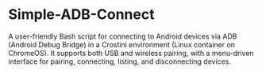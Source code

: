 # Simple-ADB-Connect
A user-friendly Bash script for connecting to Android devices via ADB (Android Debug Bridge) in a Crostini environment (Linux container on ChromeOS). It supports both USB and wireless pairing, with a menu-driven interface for pairing, connecting, listing, and disconnecting devices. 
